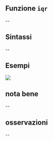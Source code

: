 ## Funzione `iqr`

--

## Sintassi

--

## Esempi

<img src="/img/aggregates/iqr/iqr1.png">

## nota bene

--

## osservazioni

--